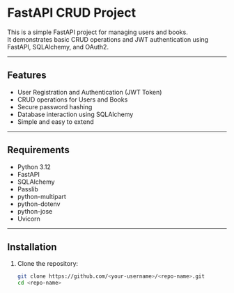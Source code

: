 # FastAPI CRUD Project

This is a simple FastAPI project for managing users and books.  
It demonstrates basic CRUD operations and JWT authentication using FastAPI, SQLAlchemy, and OAuth2.

---

## Features

- User Registration and Authentication (JWT Token)
- CRUD operations for Users and Books
- Secure password hashing
- Database interaction using SQLAlchemy
- Simple and easy to extend

---

##  Requirements

- Python 3.12
- FastAPI
- SQLAlchemy
- Passlib
- python-multipart
- python-dotenv
- python-jose
- Uvicorn

---

##  Installation

1. Clone the repository:
   ```bash
   git clone https://github.com/<your-username>/<repo-name>.git
   cd <repo-name>
